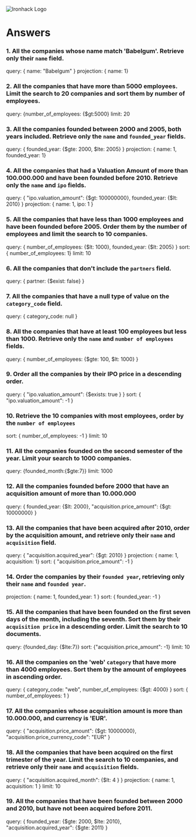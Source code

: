 ![Ironhack Logo](https://i.imgur.com/1QgrNNw.png)

# Answers

### 1. All the companies whose name match 'Babelgum'. Retrieve only their `name` field.

query: { name: "Babelgum" }
projection: { name: 1}

### 2. All the companies that have more than 5000 employees. Limit the search to 20 companies and sort them by **number of employees**.

query: {number_of_employees: {$gt:5000}
limit: 20

### 3. All the companies founded between 2000 and 2005, both years included. Retrieve only the `name` and `founded_year` fields.

query: { founded_year: {$gte: 2000, $lte: 2005} }
projection: { name: 1, founded_year: 1}

### 4. All the companies that had a Valuation Amount of more than 100.000.000 and have been founded before 2010. Retrieve only the `name` and `ipo` fields.

query: { "ipo.valuation_amount": {$gt: 100000000}, founded_year: {$lt: 2010} }
projection: { name: 1, ipo: 1 }

### 5. All the companies that have less than 1000 employees and have been founded before 2005. Order them by the number of employees and limit the search to 10 companies.

query: { number_of_employees: {$lt: 1000}, founded_year: {$lt: 2005} }
sort: { number_of_employees: 1}
limit: 10

### 6. All the companies that don't include the `partners` field.

query: { partner: {$exist: false} }

### 7. All the companies that have a null type of value on the `category_code` field.

query: { category_code: null }

### 8. All the companies that have at least 100 employees but less than 1000. Retrieve only the `name` and `number of employees` fields.

query: { number_of_employees: {$gte: 100, $lt: 1000} }

### 9. Order all the companies by their IPO price in a descending order.

query: { "ipo.valuation_amount": {$exists: true } }
sort: { "ipo.valuation_amount": -1 }

### 10. Retrieve the 10 companies with most employees, order by the `number of employees`

sort: { number_of_employees: -1 }
limit: 10

### 11. All the companies founded on the second semester of the year. Limit your search to 1000 companies.

query: {founded_month:{$gte:7}}
limit: 1000

### 12. All the companies founded before 2000 that have an acquisition amount of more than 10.000.000

query: { founded_year: {$lt: 2000}, "acquisition.price_amount": {$gt: 10000000} }

### 13. All the companies that have been acquired after 2010, order by the acquisition amount, and retrieve only their `name` and `acquisition` field.

query: { "acquisition.acquired_year": {$gt: 2010} }
projection: { name: 1, acquisition: 1}
sort: { "acquisition.price_amount": -1 }

### 14. Order the companies by their `founded year`, retrieving only their `name` and `founded year`.

projection: { name: 1, founded_year: 1 }
sort: { founded_year: -1 }

### 15. All the companies that have been founded on the first seven days of the month, including the seventh. Sort them by their `acquisition price` in a descending order. Limit the search to 10 documents.

query: {founded_day: {$lte:7}}
sort: {"acquisition.price_amount": -1}
limit: 10

### 16. All the companies on the 'web' `category` that have more than 4000 employees. Sort them by the amount of employees in ascending order.

query: { category_code: "web", number_of_employees: {$gt: 4000} }
sort:  { number_of_employees: 1 }

### 17. All the companies whose acquisition amount is more than 10.000.000, and currency is 'EUR'.

query: { "acquisition.price_amount": {$gt: 10000000}, "acquisition.price_currency_code": "EUR" }

### 18. All the companies that have been acquired on the first trimester of the year. Limit the search to 10 companies, and retrieve only their `name` and `acquisition` fields.

query: { "acquisition.acquired_month": {$lt: 4 } }
projection: { name: 1, acquisition: 1 }
limit: 10

### 19. All the companies that have been founded between 2000 and 2010, but have not been acquired before 2011.

query: { founded_year: {$gte: 2000, $lte: 2010}, "acquisition.acquired_year": {$gte: 2011} }
